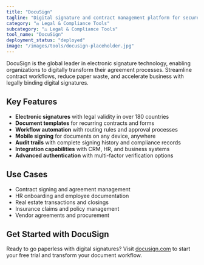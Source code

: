 ```yaml
---
title: "DocuSign"
tagline: "Digital signature and contract management platform for secure document workflow"
category: "⚖️ Legal & Compliance Tools"
subcategory: "⚖️ Legal & Compliance Tools"
tool_name: "DocuSign"
deployment_status: "deployed"
image: "/images/tools/docusign-placeholder.jpg"
---
```

DocuSign is the global leader in electronic signature technology, enabling organizations to digitally transform their agreement processes. Streamline contract workflows, reduce paper waste, and accelerate business with legally binding digital signatures.

## Key Features

- **Electronic signatures** with legal validity in over 180 countries
- **Document templates** for recurring contracts and forms
- **Workflow automation** with routing rules and approval processes
- **Mobile signing** for documents on any device, anywhere
- **Audit trails** with complete signing history and compliance records
- **Integration capabilities** with CRM, HR, and business systems
- **Advanced authentication** with multi-factor verification options

## Use Cases

- Contract signing and agreement management
- HR onboarding and employee documentation
- Real estate transactions and closings
- Insurance claims and policy management
- Vendor agreements and procurement

## Get Started with DocuSign

Ready to go paperless with digital signatures? Visit [docusign.com](https://www.docusign.com) to start your free trial and transform your document workflow.